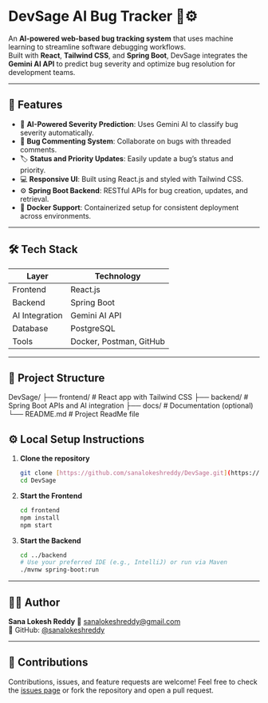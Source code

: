# DevSage AI Bug Tracker 🐞⚙️

An **AI-powered web-based bug tracking system** that uses machine learning to streamline software debugging workflows.  
Built with **React**, **Tailwind CSS**, and **Spring Boot**, DevSage integrates the **Gemini AI API** to predict bug severity and optimize bug resolution for development teams.

---

## 🚀 Features

- 🔮 **AI-Powered Severity Prediction**: Uses Gemini AI to classify bug severity automatically.
- 💬 **Bug Commenting System**: Collaborate on bugs with threaded comments.
- 🏷️ **Status and Priority Updates**: Easily update a bug’s status and priority.
- 💻 **Responsive UI**: Built using React.js and styled with Tailwind CSS.
- ⚙️ **Spring Boot Backend**: RESTful APIs for bug creation, updates, and retrieval.
- 🐳 **Docker Support**: Containerized setup for consistent deployment across environments.

---

## 🛠️ Tech Stack

| Layer          | Technology        |
|----------------|-------------------|
| Frontend       | React.js          |
| Backend        | Spring Boot       |
| AI Integration | Gemini AI API     |
| Database       | PostgreSQL        |
| Tools          | Docker, Postman, GitHub |

---

## 📁 Project Structure

DevSage/
├── frontend/ # React app with Tailwind CSS
├── backend/ # Spring Boot APIs and AI integration
├── docs/ # Documentation (optional)
└── README.md # Project ReadMe file


## ⚙️ Local Setup Instructions

1.  **Clone the repository**
    ```bash
    git clone [https://github.com/sanalokeshreddy/DevSage.git](https://github.com/sanalokeshreddy/DevSage.git)
    cd DevSage
    ```

2.  **Start the Frontend**
    ```bash
    cd frontend
    npm install
    npm start
    ```

3.  **Start the Backend**
    ```bash
    cd ../backend
    # Use your preferred IDE (e.g., IntelliJ) or run via Maven
    ./mvnw spring-boot:run
    ```

---

## 👨‍💻 Author

**Sana Lokesh Reddy** 📧 [sanalokeshreddy@gmail.com](mailto:sanalokeshreddy@gmail.com)  
🐙 GitHub: [@sanalokeshreddy](https://github.com/sanalokeshreddy)

---

## 🤝 Contributions

Contributions, issues, and feature requests are welcome! Feel free to check the [issues page](https://github.com/sanalokeshreddy/DevSage/issues) or fork the repository and open a pull request.
